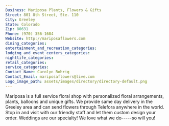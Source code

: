 ```yaml
---
Business: Mariposa Plants, Flowers & Gifts
Street: 801 8th Street, Ste. 110
City: Greeley
State: Colorado
Zip: 80631
Phone: (970) 356-1684
Website: http://mariposaflowers.com
dining_categories: 
entertainment_and_recreation_categories: 
lodging_and_event_centers_categories: 
nightlife_categories: 
retail_categories: 
service_categories: 
Contact_Name: Carolyn Rohrig
Contact_Email: mariposaflowers@live.com
Logo_image_path: assets/images/directory/directory-default.png
---
```

Mariposa is a full service floral shop with personalized floral arrangements, plants, balloons and unique gifts. We provide same day delivery in the Greeley area and can send flowers through Telefora anywhere in the world. Stop in and visit with our friendly staff and let them custom design your order. Weddings are our specialty! We love what we do-----so will you!
